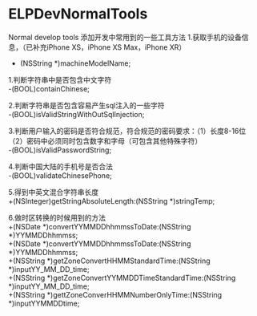 # ELPDevNormalTools
Normal develop tools
添加开发中常用到的一些工具方法
1.获取手机的设备信息，（已补充iPhone XS，iPhone XS Max，iPhone XR）<br/>
+ (NSString *)machineModelName;

1.判断字符串中是否包含中文字符<br/>
-(BOOL)containChinese;

2.判断字符串是否包含容易产生sql注入的一些字符<br/>
-(BOOL)isValidStringWithOutSqlInjection;

3.判断用户输入的密码是否符合规范，符合规范的密码要求：（1）长度8-16位 （2）密码中必须同时包含数字和字母（可包含其他特殊字符）<br/>
-(BOOL)isValidPasswordString;

4.判断中国大陆的手机号是否合法<br/>
-(BOOL)validateChinesePhone;

5.得到中英文混合字符串长度<br/>
+(NSInteger)getStringAbsoluteLength:(NSString *)stringTemp;

6.做时区转换的时候用到的方法<br/>
+(NSDate *)convertYYMMDDhhmmssToDate:(NSString *)YYMMDDhhmmss;<br/>
+(NSDate *)convertYYMMDDhhmmssToDate:(NSString *)YYMMDDhhmmss;<br/>
+(NSString *)getZoneConvertHHMMStandardTime:(NSString *)inputYY_MM_DD_time;<br/>
+(NSString *)getZoneConvertYYMMDDTimeStandardTime:(NSString *)inputYY_MM_DD_time;<br/>
+(NSString *)gettZoneConverHHMMNumberOnlyTime:(NSString *)inputYYMMDDtime;<br/>
